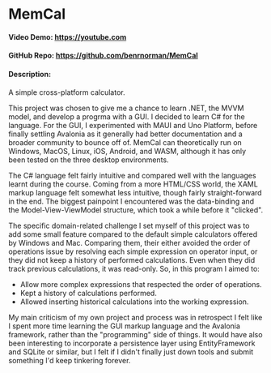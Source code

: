 # MemCal
#### Video Demo: https://youtube.com
#### GitHub Repo: https://github.com/benrnorman/MemCal
#### Description:
A simple cross-platform calculator.

This project was chosen to give me a chance to learn .NET, the MVVM model, and develop
a progrma with a GUI. I decided to learn C# for the language. For the GUI, I experimented
with MAUI and Uno Platform, before finally settling Avalonia as it generally had better
documentation and a broader community to bounce off of. MemCal can theoretically run on
Windows, MacOS, Linux, iOS, Android, and WASM, although it has only been tested on the
three desktop environments.

The C# language felt fairly intuitive and compared well with the languages learnt during
the course. Coming from a more HTML/CSS world, the XAML markup language felt somewhat less
intuitive, though fairly straight-forward in the end. The biggest painpoint I encountered
was the data-binding and the Model-View-ViewModel structure, which took a while before it
"clicked".

The specific domain-related challenge I set myself of this project was to add some small
feature compared to the default simple calculators offered by Windows and Mac. Comparing
them, their either avoided the order of operations issue by resolving each simple expression
on operator input, or they did not keep a history of performed calculations. Even when
they did track previous calculations, it was read-only. So, in this program I aimed to:

* Allow more complex expressions that respected the order of operations.
* Kept a history of calculations performed.
* Allowed inserting historical calculations into the working expression.

My main criticism of my own project and process was in retrospect I felt like I spent
more time learning the GUI markup language and the Avalonia framework, rather than the
"programming" side of things. It would have also been interesting to incorporate a
persistence layer using EntityFramework and SQLite or similar, but I felt if I didn't
finally just down tools and submit something I'd keep tinkering forever.
